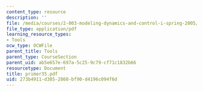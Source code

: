 ```yaml
---
content_type: resource
description: ''
file: /media/courses/2-003-modeling-dynamics-and-control-i-spring-2005/273b4911d3852860bf90d4196c094f6d_primer35.pdf
file_type: application/pdf
learning_resource_types:
- Tools
ocw_type: OCWFile
parent_title: Tools
parent_type: CourseSection
parent_uid: ab5e657e-697a-5c25-9c79-cf71c1832b66
resourcetype: Document
title: primer35.pdf
uid: 273b4911-d385-2860-bf90-d4196c094f6d
---
```

